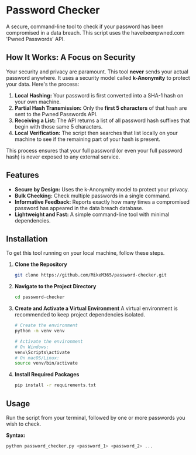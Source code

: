 # Password Checker

A secure, command-line tool to check if your password has been compromised in a data breach. This script uses the haveibeenpwned.com 'Pwned Passwords' API.

## How It Works: A Focus on Security

Your security and privacy are paramount. This tool **never** sends your actual password anywhere. It uses a security model called **k-Anonymity** to protect your data. Here's the process:

1.  **Local Hashing:** Your password is first converted into a SHA-1 hash on your own machine.
2.  **Partial Hash Transmission:** Only the **first 5 characters** of that hash are sent to the Pwned Passwords API.
3.  **Receiving a List:** The API returns a list of all password hash suffixes that begin with those same 5 characters.
4.  **Local Verification:** The script then searches that list locally on your machine to see if the remaining part of your hash is present.

This process ensures that your full password (or even your full password hash) is never exposed to any external service.

## Features

-   **Secure by Design:** Uses the k-Anonymity model to protect your privacy.
-   **Bulk Checking:** Check multiple passwords in a single command.
-   **Informative Feedback:** Reports exactly how many times a compromised password has appeared in the data breach database.
-   **Lightweight and Fast:** A simple command-line tool with minimal dependencies.

## Installation

To get this tool running on your local machine, follow these steps.

1.  **Clone the Repository**
    ```bash
    git clone https://github.com/MikeM365/password-checker.git
    ```

2.  **Navigate to the Project Directory**
    ```bash
    cd password-checker
    ```

3.  **Create and Activate a Virtual Environment**
    A virtual environment is recommended to keep project dependencies isolated.
    ```bash
    # Create the environment
    python -m venv venv

    # Activate the environment
    # On Windows:
    venv\Scripts\activate
    # On macOS/Linux:
    source venv/bin/activate
    ```

4.  **Install Required Packages**
    ```bash
    pip install -r requirements.txt
    ```

## Usage

Run the script from your terminal, followed by one or more passwords you wish to check.

**Syntax:**
```bash
python password_checker.py <password_1> <password_2> ...
